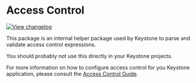 <!--[meta]
title: Access Control
[meta]-->

# Access Control

[![View changelog](https://img.shields.io/badge/changelogs.xyz-Explore%20Changelog-brightgreen)](https://changelogs.xyz/@keystone-next/access-control-legacy)

This package is an internal helper package used by Keystone to parse and validate access control expressions.

You should probably not use this directly in your Keystone projects.

For more information on how to configure access control for you Keystone application, please consult the [Access Control Guide](/docs/guides/access-control.md).
